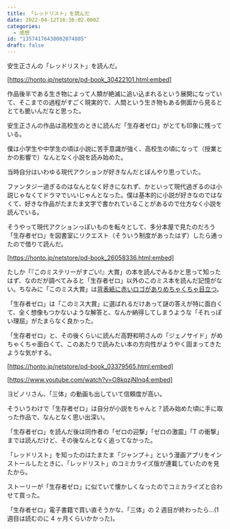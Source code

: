 ```yaml
---
title: 「レッドリスト」を読んだ
date: 2022-04-12T16:36:02.000Z
categories:
  - 感想
id: "13574176438082074805"
draft: false
---
```


安生正さんの「レッドリスト」を読んだ。

<!-- more -->

[https://honto.jp/netstore/pd-book_30422101.html:embed]

作品後半である生き物によって人類が絶滅に追い込まれるという展開になっていて、そこまでの過程がすごく現実的で、人間という生き物もある側面から見るととても脆いんだなと思った。

安生正さんの作品は高校生のときに読んだ「生存者ゼロ」がとても印象に残っている。

僕は小学生や中学生の頃は小説に苦手意識が強く、高校生の頃になって（授業とかの影響で）なんとなく小説を読み始めた。

当時自分はいわゆる現代アクションが好きなんだとぼんやり思っていた。

ファンタジー過ぎるのはなんとなく好きになれず、かといって現代過ぎるのは小説じゃなくてドラマでいいじゃんとなった。僕は基本的に小説が好きなのではなくて、好きな作品がたまたま文字で書かれていることがあるので仕方なく小説を読んでいる。

そうやって現代アクションっぽいものを転々として、多分本屋で見たのだろう「生存者ゼロ」を図書室にリクエスト（そういう制度があったはず）したら通ったので借りて読んだ。

[https://honto.jp/netstore/pd-book_26058336.html:embed]

たしか「『このミステリーがすごい!』大賞」の本を読んでみるかと思って知ったはず、なのだが調べてみると「生存者ゼロ」以外のこのミス本を読んだ記憶がない。ちなみに「このミス大賞」は[背表紙に赤いロゴがありめちゃくちゃ目立つ](https://www.google.com/search?q=%E3%81%93%E3%81%AE%E3%83%9F%E3%82%B9%E5%A4%A7%E8%B3%9E+site%3Ajmty.jp&tbm=isch)。

「生存者ゼロ」は「このミス大賞」に選ばれるだけあって謎の答えが特に面白くて、全く想像もつかないような解答と、なんか納得してしまうような「それっぽい理屈」がたまらなく良かった。

「生存者ゼロ」と、その後くらいに読んだ高野和明さんの「ジェノサイド」がめちゃくちゃ面白くて、このあたりで読みたい本の方向性がようやく固まってきたような気がする。

[https://honto.jp/netstore/pd-book_03379565.html:embed]

[https://www.youtube.com/watch?v=O8kqzjNlnq4:embed]

ヨビノリさん、「三体」の動画も出していて信頼度が高い。

そういうわけで「生存者ゼロ」は自分が小説をちゃんと？読み始めた頃に手に取った作品で、なんとなく思い出深い。

「生存者ゼロ」を読んだ後は同作者の「ゼロの迎撃」「ゼロの激震」「T の衝撃」までは読んだけど、その後なんとなく追ってなかった。

「レッドリスト」を知ったのはたまたま「ジャンプ＋」という漫画アプリをインストールしたときに、「レッドリスト」のコミカライズ版が連載していたのを見たから。

ストーリーが「生存者ゼロ」に似ていて懐かしくなったのでコミカライズと合わせて買った。

「生存者ゼロ」電子書籍で買い直そうかな、「三体」の 2 週目が終わったら...(1 週目は読むのに 4 ヶ月くらいかかった)。
